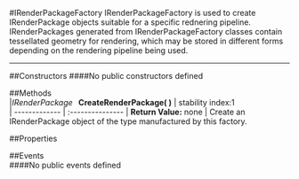 #IRenderPackageFactory
  IRenderPackageFactory is used to create IRenderPackage objects suitable for a specific rednering pipeline. IRenderPackages generated from IRenderPackageFactory classes contain tessellated geometry for rendering, which may be stored in different forms depending on the rendering pipeline being used. 

---
##Constructors 
####No public constructors defined

##Methods  
|*IRenderPackage* **&nbsp;&nbsp;CreateRenderPackage( )** |  stability index:1  
| ------------- | :--------------- 
| **Return Value:** none
|  Create an IRenderPackage object of the type manufactured by this factory. 


##Properties  


##Events  
####No public events defined

